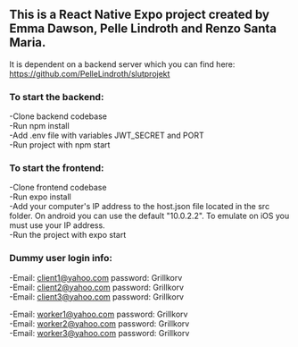 ## This is a React Native Expo project created by Emma Dawson, Pelle Lindroth and Renzo Santa Maria.

It is dependent on a backend server which you can find here: https://github.com/PelleLindroth/slutprojekt

### To start the backend:
-Clone backend codebase   
-Run npm install   
-Add .env file with variables JWT_SECRET and PORT   
-Run project with npm start   

### To start the frontend:
-Clone frontend codebase   
-Run expo install   
-Add your computer's IP address to the host.json file located in the src folder. On android you can use the default "10.0.2.2". To emulate on iOS you must use your IP address.   
-Run the project with expo start   

### Dummy user login info:
-Email: client1@yahoo.com password: Grillkorv   
-Email: client2@yahoo.com password: Grillkorv   
-Email: client3@yahoo.com password: Grillkorv   

-Email: worker1@yahoo.com password: Grillkorv   
-Email: worker2@yahoo.com password: Grillkorv   
-Email: worker3@yahoo.com password: Grillkorv   
